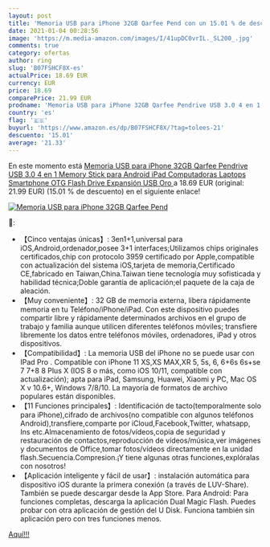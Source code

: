```yaml
---
layout: post
title: 'Memoria USB para iPhone 32GB Qarfee Pend con un 15.01 % de descuento'
date: 2021-01-04 00:28:56
image: 'https://m.media-amazon.com/images/I/41upDC0vrIL._SL200_.jpg'
comments: true
category: ofertas
author: ring
slug: 'B07FSHCF8X-es'
actualPrice: 18.69 EUR
currency: EUR
price: 18.69
comparePrice: 21.99 EUR
prodname: 'Memoria USB para iPhone 32GB Qarfee Pendrive USB 3.0 4 en 1 Memory Stick para Android iPad Computadoras Laptops Smartphone OTG Flash Drive Expansión USB  Oro '
country: 'es'
flag: '🇪🇸'
buyurl: 'https://www.amazon.es/dp/B07FSHCF8X/?tag=tolees-21'
descuento: '15.01'
average: '21.33'
---
```


En este momento está [Memoria USB para iPhone 32GB Qarfee Pendrive USB 3.0 4 en 1 Memory Stick para Android iPad Computadoras Laptops Smartphone OTG Flash Drive Expansión USB  Oro ](https://www.amazon.es/dp/B07FSHCF8X/?tag=tolees-21) a 18.69 EUR (original: 21.99 EUR) (15.01 %  de descuento) en el siguiente enlace!

[![Memoria USB para iPhone 32GB Qarfee Pend](https://m.media-amazon.com/images/I/41upDC0vrIL._SL200_.jpg)](https://www.amazon.es/dp/B07FSHCF8X/?tag=tolees-21)

🔎:

- 【Cinco ventajas únicas】: 3en1+1,universal para iOS,Android,ordenador,posee 3+1 interfaces;Utilizamos chips originales certificados,chip con protocolo 3959 certificado por Apple,compatible con actualización del sistema iOS,tarjeta de memoria,Certificado CE,fabricado en Taiwan,China.Taiwan tiene tecnología muy sofisticada y habilidad técnica;Doble garantía de aplicación;el paquete de la caja de aleación.
- 【Muy conveniente】: 32 GB de memoria externa, libera rápidamente memoria en tu Teléfono/iPhone/iPad. Con este dispositivo puedes compartir libre y rápidamente determinados archivos en el grupo de trabajo y familia aunque utilicen diferentes teléfonos móviles; transfiere libremente los datos entre teléfonos móviles, ordenadores, iPad y otros dispositivos.
- 【Compatibilidad】: La memoria USB del iPhone no se puede usar con IPad Pro . Compatible con iPhone 11 XS,XS MAX,XR 5, 5s, 6, 6+6s 6s+se 7 7+8 8 Plus X (IOS 8 o más, como iOS 10/11, compatible con actualización); apta para iPad, Samsung, Huawei, Xiaomi y PC, Mac OS X v 10.6+, Windows 7/8/10. La mayoría de formatos de archivo populares están disponibles.
- 【11 Funciones principales】: Identificación de tacto(temporalmente solo para iPhone),cifrado de archivos(no compatible con algunos teléfonos Android),transfiere,comparte por iCloud,Facebook,Twitter, whatsapp, Ins etc.Almacenamiento de fotos/vídeos,copia de seguridad y restauración de contactos,reproducción de vídeos/música,ver imágenes y documentos de Office,tomar fotos/vídeos directamente en la unidad flash.Secuencia.Compresion.¡Y tiene algunas otras funciones,explóralas con nosotros!
- 【Aplicación inteligente y fácil de usar】: instalación automática para dispositivo iOS durante la primera conexión (a través de LUV-Share). También se puede descargar desde la App Store. Para Android: Para funciones completas, descarga la aplicación Dual Magic Flash. Puedes probar con otra aplicación de gestión del U Disk. Funciona también sin aplicación pero con tres funciones menos.

[Aquí!!!](https://www.amazon.es/dp/B07FSHCF8X/?tag=tolees-21)
